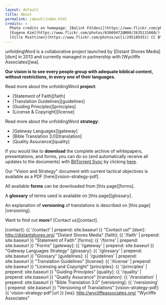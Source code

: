 ```yaml
---
layout: default
title: About
permalink: /about/index.html
credits: >
  Photo credits on homepage: [Balint Földesi](https://www.flickr.com/photos/109187123@N04/11753707934/) CC BY,
  [Eugene Kim](https://www.flickr.com/photos/63669472@N00/2635131660/) CC BY,
  [Ville Miettinen](https://www.flickr.com/photos/wili/295189351) CC BY
---
```


unfoldingWord is a collaborative project launched by [Distant Shores Media][dsm]
in 2013 and currently managed in partnership with [Wycliffe Associates][wa].

**Our vision is to see every people group with adequate biblical content, without restrictions, in every one of their languages.**

Read more about the unfoldingWord **project**:

-   [Statement of Faith][faith]
-   [Translation Guidelines][guidelines]
-   [Guiding Principles][principles]
-   [License & Copyright][license]


Read more about the unfoldingWord **strategy**:

-   [Gateway Languages][gateway]
-   [Bible Translation 3.0][translation]
-   [Quality Assurance][quality]

If you would like to **download** the complete archive of whitepapers, presentations, and forms, you can do so (and automatically receive all updates to the documents) with [BitTorrent Sync][btsync] by clicking [here][archive].


Our "Vision and Strategy" document with current tactical objectives is available as a PDF [here][vision-strategy-pdf].


All available **forms** can be downloaded from [this page][forms].

A **glossary** of terms used is available on [this page][glossary].

An explanation of **versioning** of translations is described on [this page][versioning].

Want to find out **more**? [Contact us][contact].



[archive]: https://link.getsync.com/#f=uW%20assets&sz=5E7&t=2&s=JRC7LO6CONWJVSNOKVQKYAGJI52CGBPOREXTXO5OWT5DKT32AKAA&i=CJGVRL3FOMC66ON3UGQKRTF6KSUUCP42N&v=2.0 "Click here for the BitTorrent Sync shared secret"
[btsync]: https://www.getsync.com/ "BitTorrent Sync"
[contact]: {{ '/contact' | prepend: site.baseurl }} "Contact us!"
[dsm]: http://distantshores.org/ "Distant Shores Media"
[faith]: {{ '/faith' | prepend: site.baseurl }} "Statement of Faith"
[forms]: {{ '/forms' | prepend: site.baseurl }} "Forms"
[gateway]: {{ '/gateway' | prepend: site.baseurl }} "Gateway Languages Strategy"
[glossary]: {{ '/glossary' | prepend: site.baseurl }} "Glossary"
[guidelines]: {{ '/guidelines' | prepend: site.baseurl }} "Translation Guidelines"
[license]: {{ '/license' | prepend: site.baseurl }} "Licensing and Copyright"
[principles]: {{ '/principles' | prepend: site.baseurl }} "Guiding Principles"
[quality]: {{ '/quality' | prepend: site.baseurl }} "Quality Assurance"
[translation]: {{ '/translation' | prepend: site.baseurl }} "Bible Translation 3.0"
[versioning]: {{ '/versioning' | prepend: site.baseurl }} "Versioning of Translations"
[vision-strategy-pdf]: {{ 'vision-strategy-pdf'|url }}
[wa]: http://wycliffeassociates.org/ "Wycliffe Associates"